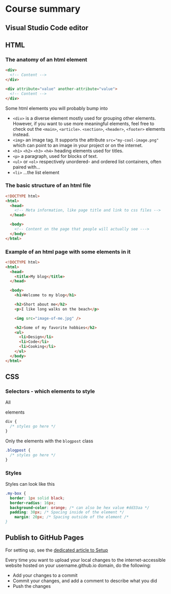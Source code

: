 # Course summary

## Visual Studio Code editor

## HTML

### The anatomy of an html element

```html
<div>
  <!-- Content -->
</div>
```

```html
<div attribute="value" another-attribute="value">
  <!-- Content -->
</div>
```

Some html elements you will probably bump into

- `<div>` is a diverse element mostly used for grouping other elements. However, if you want to use more meaningful elements, feel free to check out the `<main>`, `<article>`. `<section>`, `<header>`, `<footer>` elements instead.
- `<img>` an image tag. It supports the attribute `src="my-cool-image.png"` which can point to an image in your project or on the internet.
- `<h1>` `<h2>` `<h3>` `<h4>` heading elements used for titles.
- `<p>` a paragraph, used for blocks of text.
- `<ul>` or `<ol>` respectively unordered- and ordered list containers, often paired with...
- `<li>` ...the list element

### The basic structure of an html file

```html
<!DOCTYPE html>
<html>
  <head>
    <!-- Meta information, like page title and link to css files -->
  </head>

  <body>
    <!-- Content on the page that people will actually see --->
  </body>
</html>
```

### Example of an html page with some elements in it

```html
<!DOCTYPE html>
<html>
  <head>
    <title>My blog</title>
  </head>

  <body>
    <h1>Welcome to my blog</h1>

    <h2>Short about me</h2>
    <p>I like long walks on the beach</p>

    <img src="image-of-me.jpg" />

    <h2>Some of my favorite hobbies</h2>
    <ul>
      <li>Design</li>
      <li>Code</li>
      <li>Cooking</li>
    </ul>
  </body>
</html>
```

## CSS

### Selectors - which elements to style

All <div> elements

```css
div {
  /* styles go here */
}
```

Only the elements with the `blogpost` class

```css
.blogpost {
  /* styles go here */
}
```

### Styles

Styles can look like this

```css
.my-box {
  border: 1px solid black;
  border-radius: 16px;
  background-color: orange; /* can also be hex value #dd33aa */
  padding: 30px; /* Spacing inside of the element */
	margin: 20px; /* Spacing outside of the element /*
}
```

## Publish to GitHub Pages

For setting up, see the [dedicated article to Setup](setup.md)

Every time you want to upload your local changes to the internet-accessible website hosted on your username.github.io domain, do the following:

- Add your changes to a commit
- Commit your changes, and add a comment to describe what you did
- Push the changes
